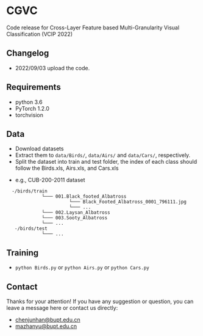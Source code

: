 # CGVC
Code release for Cross-Layer Feature based Multi-Granularity Visual Classification (VCIP 2022)


## Changelog
- 2022/09/03 upload the code.


## Requirements

- python 3.6
- PyTorch 1.2.0
- torchvision

## Data
- Download datasets
- Extract them to `data/Birds/`, `data/Airs/` and `data/Cars/`, respectively.
- Split the dataset into train and test folder, the index of each class should follow the Birds.xls, Airs.xls, and Cars.xls

* e.g., CUB-200-2011 dataset
```
  -/birds/train
	         └─── 001.Black_footed_Albatross
	                   └─── Black_Footed_Albatross_0001_796111.jpg
	                   └─── ...
	         └─── 002.Laysan_Albatross
	         └─── 003.Sooty_Albatross
	         └─── ...
   -/birds/test	
             └─── ...         
```


## Training
- `python Birds.py` or `python Airs.py` or `python Cars.py`


## Contact
Thanks for your attention!
If you have any suggestion or question, you can leave a message here or contact us directly:
- chenjunhan@bupt.edu.cn
- mazhanyu@bupt.edu.cn
